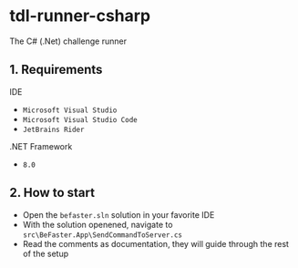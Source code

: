 # tdl-runner-csharp

The C# (.Net) challenge runner

## 1. Requirements

IDE
- `Microsoft Visual Studio`
- `Microsoft Visual Studio Code`
- `JetBrains Rider`

.NET Framework
- `8.0`

## 2. How to start

- Open the `befaster.sln` solution in your favorite IDE
- With the solution openened, navigate to `src\BeFaster.App\SendCommandToServer.cs`
- Read the comments as documentation, they will guide through the rest of the setup
